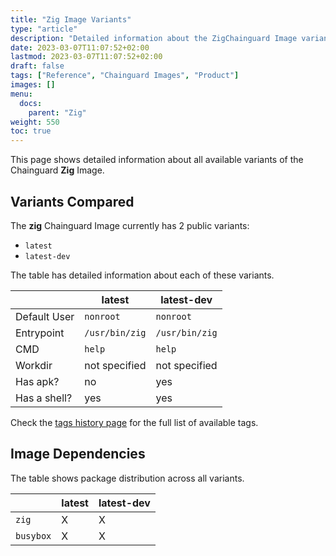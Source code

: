 ```yaml
---
title: "Zig Image Variants"
type: "article"
description: "Detailed information about the ZigChainguard Image variants"
date: 2023-03-07T11:07:52+02:00
lastmod: 2023-03-07T11:07:52+02:00
draft: false
tags: ["Reference", "Chainguard Images", "Product"]
images: []
menu:
  docs:
    parent: "Zig"
weight: 550
toc: true
---
```


This page shows detailed information about all available variants of the Chainguard **Zig** Image.

## Variants Compared
The **zig** Chainguard Image currently has 2 public variants: 

- `latest`
- `latest-dev`

The table has detailed information about each of these variants.

|              | latest         | latest-dev     |
|--------------|----------------|----------------|
| Default User | `nonroot`      | `nonroot`      |
| Entrypoint   | `/usr/bin/zig` | `/usr/bin/zig` |
| CMD          | `help`         | `help`         |
| Workdir      | not specified  | not specified  |
| Has apk?     | no             | yes            |
| Has a shell? | yes            | yes            |

Check the [tags history page](/chainguard/chainguard-images/reference/zig/tags_history/) for the full list of available tags.
## Image Dependencies
The table shows package distribution across all variants.

|           | latest | latest-dev |
|-----------|--------|------------|
| `zig`     | X      | X          |
| `busybox` | X      | X          |
